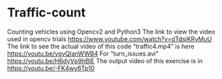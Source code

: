 # Traffic-count
Counting vehicles using Opencv2 and Python3
The link to view the video used in opencv trials https://www.youtube.com/watch?v=dTdsjKRyMuU 
The link to see the actual video of this code “traffic4.mp4” is here https://youtu.be/vgvQIanWWB4
For “turn_issues.avi” https://youtu.be/H6dyVp9hBlE 
The output video of this exercise is in https://youtu.be/-FK4wy6Tp10
